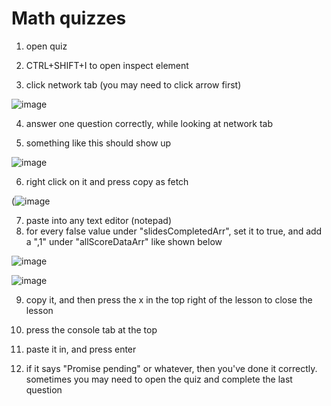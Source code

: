 # Math quizzes
1. open quiz

2. CTRL+SHIFT+I to open inspect element

3. click network tab (you may need to click arrow first)

![image](https://cdn.discordapp.com/attachments/651943340245516292/914032951849779220/unknown.png)

4. answer one question correctly, while looking at network tab

5. something like this should show up

![image](https://cdn.discordapp.com/attachments/651943340245516292/914033958432428123/unknown.png)

6. right click on it and press copy as fetch

(![image](https://cdn.discordapp.com/attachments/651943340245516292/914031560972464158/unknown.png)

7. paste into any text editor (notepad)
8. for every false value under "slidesCompletedArr", set it to true, and add a ",1" under "allScoreDataArr" like shown below

![image](https://user-images.githubusercontent.com/66990287/143670758-2edb97cd-2c52-4733-b5ad-92e2047a4a5f.png)

![image](https://user-images.githubusercontent.com/66990287/143671217-f8a5f63e-5fe9-4c52-aacb-4206d6bc2246.png)

9. copy it, and then press the x in the top right of the lesson to close the lesson

10. press the console tab at the top

11. paste it in, and press enter

12. if it says "Promise pending" or whatever, then you've done it correctly. sometimes you may need to open the quiz and complete the last question
